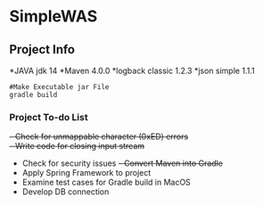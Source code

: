 
# SimpleWAS

## Project Info
*JAVA jdk 14
*Maven 4.0.0
*logback classic 1.2.3
*json simple 1.1.1

```
#Make Executable jar File
gradle build
```

### Project To-do List

~~- Check for unmappable character (0xED) errors~~<br>
~~- Write code for closing input stream~~<br>
- Check for security issues
~~- Convert Maven into Gradle~~<br>
- Apply Spring Framework to project
- Examine test cases for Gradle build in MacOS
- Develop DB connection
